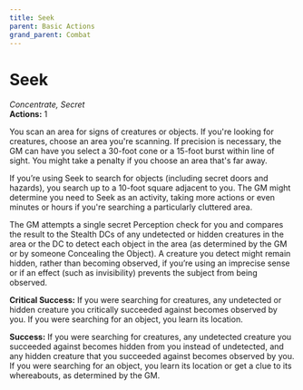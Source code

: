 ```yaml
---
title: Seek
parent: Basic Actions
grand_parent: Combat
---
```


# Seek
*Concentrate, Secret*<br>
**Actions:** 1

You scan an area for signs of creatures or objects. If you're looking for creatures, choose an area you're scanning. If precision is necessary, the GM can have you select a 30-foot cone or a 15-foot burst within line of sight. You might take a penalty if you choose an area that's far away.

If you’re using Seek to search for objects (including secret doors and hazards), you search up to a 10-foot square adjacent to you. The GM might determine you need to Seek as an activity, taking more actions or even minutes or hours if you're searching a particularly cluttered area.

The GM attempts a single secret Perception check for you and compares the result to the Stealth DCs of any undetected or hidden creatures in the area or the DC to detect each object in the area (as determined by the GM or by someone Concealing the Object). A creature you detect might remain hidden, rather than becoming observed, if you’re using an imprecise sense or if an effect (such as invisibility) prevents the subject from being observed.

**Critical Success:** If you were searching for creatures, any undetected or hidden creature you critically succeeded against becomes observed by you. If you were searching for an object, you learn its location.

**Success:** If you were searching for creatures, any undetected creature you succeeded against becomes hidden from you instead of undetected, and any hidden creature that you succeeded against becomes observed by you. If you were searching for an object, you learn its location or get a clue to its whereabouts, as determined by the GM.

